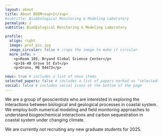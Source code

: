 ```yaml
---
layout: about
title: About BGEM<sup>2</sup>
#subtitle: BioGEological Monitoring & Modeling Laboratory
permalink: /
subtitle: BioGEological Monitoring & Modeling Laboratory

profile:
  align: right
  image: prof_pic.jpg
  image_circular: false # crops the image to make it circular
  more_info: >
    <p>Room 105, Bryand Global Science Center</p>
    <p>16-40 Grove St Ext</p>
    <p>Orono, ME 04473</p>

news: true # includes a list of news items
selected_papers: false # includes a list of papers marked as "selected={true}"
social: false # includes social icons at the bottom of the page
---
```

We are a group of geoscientists who are interested in exploring the interactions between biological and geological processes in coastal system. We employ both numerical modeling and field monitoring approaches to understand biogeochemical interactions and carbon sequestration in coastal system under changing climate. 

We are currently not recruiting any new graduate students for 2025. 
